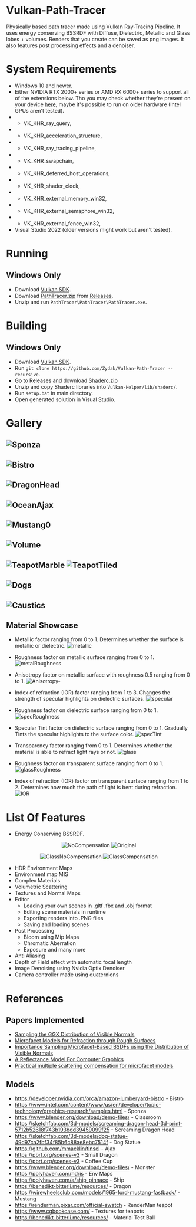 # Vulkan-Path-Tracer

Physically based path tracer made using Vulkan Ray-Tracing Pipeline. It uses energy conserving BSSRDF with Diffuse, Dielectric, Metallic and Glass lobes + volumes. Renders that you create can be saved as png images. It also features post processing effects and a denoiser.

# System Requirements
- Windows 10 and newer.
- Either NVIDIA RTX 2000+ series or AMD RX 6000+ series to support all of the extensions below. Tho you may check whether they're present on your device [here](https://vulkan.gpuinfo.org/listdevices.php), maybe it's possible to run on older hardware (Intel GPUs aren't tested).
- - VK_KHR_ray_query,
- - VK_KHR_acceleration_structure,
- - VK_KHR_ray_tracing_pipeline,
- - VK_KHR_swapchain,
- - VK_KHR_deferred_host_operations,
- - VK_KHR_shader_clock,
- - VK_KHR_external_memory_win32,
- - VK_KHR_external_semaphore_win32,
- - VK_KHR_external_fence_win32,
- Visual Studio 2022 (older versions might work but aren't tested).

# Running
## Windows Only
- Download [Vulkan SDK](https://vulkan.lunarg.com/sdk/home#windows).
- Download [PathTracer.zip](https://github.com/Zydak/Vulkan-Path-Tracer/releases/download/Release-v1.0.0/PathTracer.zip) from [Releases](https://github.com/Zydak/Vulkan-Path-Tracer/releases).
- Unzip and run `PathTracer\PathTracer\PathTracer.exe`.

# Building
## Windows Only
- Download [Vulkan SDK](https://vulkan.lunarg.com/sdk/home#windows).
- Run `git clone https://github.com/Zydak/Vulkan-Path-Tracer --recursive`.
- Go to Releases and download [Shaderc.zip](https://github.com/Zydak/Vulkan-Path-Tracer/releases/download/Release-v1.0.0/Shaderc.zip)
- Unzip and copy Shaderc libraries into `Vulkan-Helper/lib/shaderc/`.
- Run `setup.bat` in main directory.
- Open generated solution in Visual Studio.

# Gallery
![Sponza](./Gallery/GodRays.png)
--------
![Bistro](./Gallery/Bistro.png)
--------
![DragonHead](./Gallery/DragonHead.png)
--------
![OceanAjax](./Gallery/OceanAjax.png)
--------
![Mustang0](./Gallery/Mustang0.png)
--------
![Volume](./Gallery/NonUniform.png)
--------
![TeapotMarble](./Gallery/TeapotMarble.png)
![TeapotTiled](./Gallery/TeapotTiled.png)
--------
![Dogs](./Gallery/Dogs.png)
--------
![Caustics](./Gallery/Caustics.png)
--------

## Material Showcase

- Metallic factor ranging from 0 to 1. Determines whether the surface is metallic or dielectric.
![metallic](./Gallery/materialShowcase/metallic.png)

- Roughness factor on metallic surface ranging from 0 to 1.
![metalRoughness](./Gallery/materialShowcase/metalRoughness.png)

- Anisotropy factor on metallic surface with roughness 0.5 ranging from 0 to 1.
![Anisotropy-](./Gallery/materialShowcase/Anisotropy-.png)

- Index of refraction (IOR) factor ranging from 1 to 3. Changes the strength of specular highlights on dielectric surfaces.
![specular](./Gallery/materialShowcase/specular.png)

- Roughness factor on dielectric surface ranging from 0 to 1.
![specRoughness](./Gallery/materialShowcase/specRoughness.png)

- Specular Tint factor on dielectric surface ranging from 0 to 1. Gradually Tints the specular highlights to the surface color.
![specTint](./Gallery/materialShowcase/specTint.png)

- Transparency factor ranging from 0 to 1. Determines whether the material is able to refract light rays or not.
![glass](./Gallery/materialShowcase/glass.png)

- Roughness factor on transparent surface ranging from 0 to 1.
![glassRoughness](./Gallery/materialShowcase/glassRoughness.png)

- Index of refraction (IOR) factor on transparent surface ranging from 1 to 2. Determines how much the path of light is bent during refraction.
![IOR](./Gallery/materialShowcase/ior.png)

# List Of Features
- Energy Conserving BSSRDF.

<p align="center">
  <img src="./Gallery/materialShowcase/NoCompensation.png" alt="NoCompensation" />
  <img src="./Gallery/materialShowcase/Original.png" alt="Original" />
</p>
<p align="center">
  <img src="./Gallery/materialShowcase/GlassNoCompensation.png" alt="GlassNoCompensation" />
  <img src="./Gallery/materialShowcase/GlassCompensation.png" alt="GlassCompensation" />
</p>

- HDR Environment Maps
- Environment map MIS
- Complex Materials
- Volumetric Scattering
- Textures and Normal Maps
- Editor
  - Loading your own scenes in .gltf .fbx and .obj format
  - Editing scene materials in runtime
  - Exporting renders into .PNG files
  - Saving and loading scenes
- Post Processing
  - Bloom using Mip Maps
  - Chromatic Aberration
  - Exposure and many more
- Anti Aliasing
- Depth of Field effect with automatic focal length
- Image Denoising using Nvidia Optix Denoiser
- Camera controller made using quaternions

# References

## Papers Implemented
- [Sampling the GGX Distribution of Visible Normals](https://jcgt.org/published/0007/04/01/paper.pdf)
- [Microfacet Models for Refraction through Rough Surfaces](https://www.graphics.cornell.edu/~bjw/microfacetbsdf.pdf)
- [Importance Sampling Microfacet-Based BSDFs using the Distribution of Visible Normals](https://inria.hal.science/hal-00996995v2/document)
- [A Reflectance Model For Computer Graphics](https://dl.acm.org/doi/pdf/10.1145/357290.357293)
- [Practical multiple scattering compensation for microfacet models](https://blog.selfshadow.com/publications/turquin/ms_comp_final.pdf)

## Models
- https://developer.nvidia.com/orca/amazon-lumberyard-bistro - Bistro
- https://www.intel.com/content/www/us/en/developer/topic-technology/graphics-research/samples.html - Sponza
- https://www.blender.org/download/demo-files/ - Classroom
- https://sketchfab.com/3d-models/screaming-dragon-head-3d-print-5712b52618f743b193bdd39459099f25 - Screaming Dragon Head
- https://sketchfab.com/3d-models/dog-statue-49d97ca2fbf34f85b6c88ae8ebc7514f - Dog Statue
- https://github.com/mmacklin/tinsel - Ajax
- https://pbrt.org/scenes-v3 - Small Dragon
- https://pbrt.org/scenes-v3 - Coffee Cup
- https://www.blender.org/download/demo-files/ - Monster
- https://polyhaven.com/hdris - Env Maps
- https://polyhaven.com/a/ship_pinnace - Ship
- https://benedikt-bitterli.me/resources/ - Dragon
- https://wirewheelsclub.com/models/1965-ford-mustang-fastback/ - Mustang
- https://renderman.pixar.com/official-swatch - RenderMan teapot
- https://www.cgbookcase.com/ - Textures for teapots
- https://benedikt-bitterli.me/resources/ - Material Test Ball